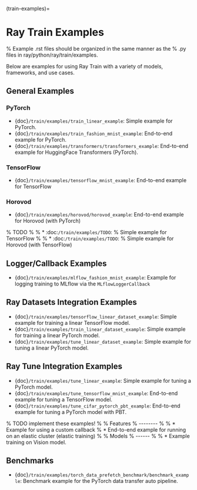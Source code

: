 (train-examples)=

# Ray Train Examples

% Example .rst files should be organized in the same manner as the
% .py files in ray/python/ray/train/examples.

Below are examples for using Ray Train with a variety of models, frameworks,
and use cases.

## General Examples

### PyTorch

- {doc}`/train/examples/train_linear_example`:
  Simple example for PyTorch.
- {doc}`/train/examples/train_fashion_mnist_example`:
  End-to-end example for PyTorch.
- {doc}`/train/examples/transformers/transformers_example`:
  End-to-end example for HuggingFace Transformers (PyTorch).

### TensorFlow

- {doc}`/train/examples/tensorflow_mnist_example`:
  End-to-end example for TensorFlow

### Horovod

- {doc}`/train/examples/horovod/horovod_example`:
  End-to-end example for Horovod (with PyTorch)

% TODO
%
% * :doc:`/train/examples/TODO`:
% Simple example for TensorFlow
%
% * :doc:`/train/examples/TODO`:
% Simple example for Horovod (with TensorFlow)

## Logger/Callback Examples

- {doc}`/train/examples/mlflow_fashion_mnist_example`:
  Example for logging training to MLflow via the `MLflowLoggerCallback`

## Ray Datasets Integration Examples

- {doc}`/train/examples/tensorflow_linear_dataset_example`:
  Simple example for training a linear TensorFlow model.
- {doc}`/train/examples/train_linear_dataset_example`:
  Simple example for training a linear PyTorch model.
- {doc}`/train/examples/tune_linear_dataset_example`:
  Simple example for tuning a linear PyTorch model.

## Ray Tune Integration Examples

- {doc}`/train/examples/tune_linear_example`:
  Simple example for tuning a PyTorch model.
- {doc}`/train/examples/tune_tensorflow_mnist_example`:
  End-to-end example for tuning a TensorFlow model.
- {doc}`/train/examples/tune_cifar_pytorch_pbt_example`:
  End-to-end example for tuning a PyTorch model with PBT.

% TODO implement these examples!
%
% Features
% --------
%
% * Example for using a custom callback
% * End-to-end example for running on an elastic cluster (elastic training)
%
% Models
% ------
%
% * Example training on Vision model.

## Benchmarks

- {doc}`/train/examples/torch_data_prefetch_benchmark/benchmark_example`:
  Benchmark example for the PyTorch data transfer auto pipeline.
